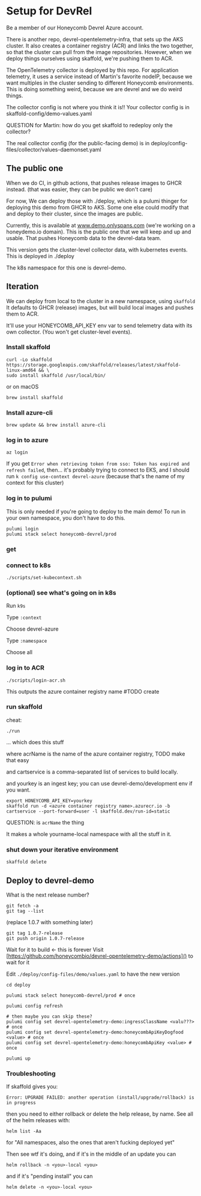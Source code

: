 # Setup for DevRel

Be a member of our Honeycomb Devrel Azure account.

There is another repo, devrel-opentelemetry-infra, that sets up the AKS cluster.
It also creates a container registry (ACR) and links the two together, so that the cluster can pull from the image repositories.
However, when we deploy things ourselves using skaffold, we're pushing them to ACR.

The OpenTelemetry collector is deployed by this repo. For application telemetry, it uses a service instead of Martin's favorite nodeIP, because we want multiples in the cluster sending to different Honeycomb environments. This is doing something weird, because we are devrel and we do weird things.

The collector config is not where you think it is!! Your collector config is in skaffold-config/demo-values.yaml

QUESTION for Martin: how do you get skaffold to redeploy only the collector?

The real collector config (for the public-facing demo) is in deploy/config-files/collector/values-daemonset.yaml

## The public one

When we do CI, in github actions, that pushes release images to GHCR instead. (that was easier, they can be public we don't care)

For now,
We can deploy those with ./deploy, which is a pulumi thinger for deploying this demo from GHCR to AKS.
Some one else could modify that and deploy to their cluster, since the images are public.

Currently, this is available at www.demo.onlyspans.com (we're working on a honeydemo.io domain).
This is the public one that we will keep and up and usable. That pushes Honeycomb data to the devrel-data team.

This version gets the cluster-level collector data, with kubernetes events. This is deployed in ./deploy

The k8s namespace for this one is devrel-demo.

## Iteration

We can deploy from local to the cluster in a new namespace, using `skaffold`
It defaults to GHCR (release) images, but will build local images and pushes them to ACR.

It'll use your HONEYCOMB_API_KEY env var to send telemetry data with its own collector. (You won't get cluster-level events).

### Install skaffold

```shell
curl -Lo skaffold https://storage.googleapis.com/skaffold/releases/latest/skaffold-linux-amd64 && \
sudo install skaffold /usr/local/bin/
```

or on macOS

```shell
brew install skaffold
```

### Install azure-cli

```shell
brew update && brew install azure-cli
```

### log in to azure

```shell
az login
```

If you get `Error when retrieving token from sso: Token has expired and refresh failed`, then... it's probably trying to connect to EKS, and I should run `k config use-context devrel-azure` (because that's the name of my context for this cluster)

### log in to pulumi

This is only needed if you're going to deploy to the main demo! To run in your own namespace, you don't have to do this.

```shell
pulumi login
pulumi stack select honeycomb-devrel/prod
```

### get

### connect to k8s

```shell
./scripts/set-kubecontext.sh
```

### (optional) see what's going on in k8s

Run `k9s`

Type `:context`

Choose devrel-azure

Type `:namespace`

Choose all

### log in to ACR

```shell
./scripts/login-acr.sh
```

This outputs the azure container registry name
#TODO create

### run skaffold

cheat:

```shell
./run
```

... which does this stuff

where acrName is the name of the azure container registry, TODO make that easy

and cartservice is a comma-separated list of services to build locally.

and yourkey is an ingest key; you can use devrel-demo/development env if you want.

```shell
export HONEYCOMB_API_KEY=yourkey
skaffold run -d <azure container registry name>.azurecr.io -b cartservice --port-forward=user -l skaffold.dev/run-id=static
```

QUESTION: is `acrName` the thing

It makes a whole yourname-local namespace with all the stuff in it.

### shut down your iterative environment

```shell
skaffold delete
```

## Deploy to devrel-demo

What is the next release number?

```shell
git fetch -a
git tag --list
```

(replace 1.0.7 with something later)

```shell
git tag 1.0.7-release
git push origin 1.0.7-release
```

Wait for it to build <- this is forever
Visit [https://github.com/honeycombio/devrel-opentelemetry-demo/actions]() to wait for it

Edit `./deploy/config-files/demo/values.yaml` to have the new version

```shell
cd deploy

pulumi stack select honeycomb-devrel/prod # once

pulumi config refresh

# then maybe you can skip these?
pulumi config set devrel-opentelemetry-demo:ingressClassName <valu???> # once
pulumi config set devrel-opentelemetry-demo:honeycombApiKeyDogfood <value> # once
pulumi config set devrel-opentelemetry-demo:honeycombApiKey <value> # once

pulumi up
```

### Troubleshooting

If skaffold gives you:

`Error: UPGRADE FAILED: another operation (install/upgrade/rollback) is in progress`

then you need to either rollback or delete the help release, by name. See all of the helm releases with:

```shell
helm list -Aa
```

for "All namespaces, also the ones that aren't fucking deployed yet"

Then see wtf it's doing, and if it's in the middle of an update you can

`helm rollback -n <you>-local <you>`

and if it's "pending install" you can

`helm delete -n <you>-local <you>`
